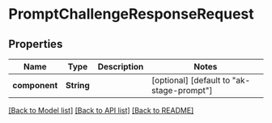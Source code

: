 # PromptChallengeResponseRequest

## Properties
Name | Type | Description | Notes
------------ | ------------- | ------------- | -------------
**component** | **String** |  | [optional] [default to "ak-stage-prompt"]

[[Back to Model list]](../README.md#documentation-for-models) [[Back to API list]](../README.md#documentation-for-api-endpoints) [[Back to README]](../README.md)



